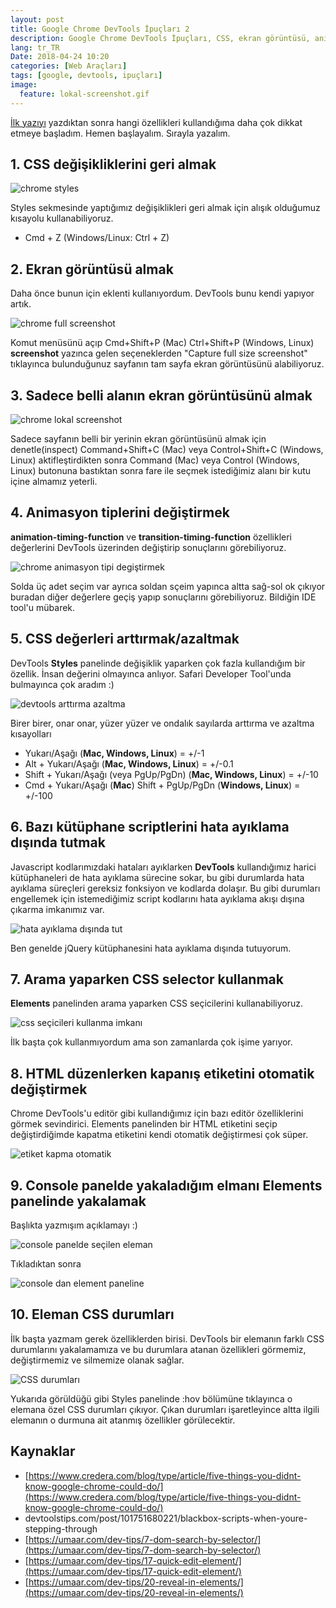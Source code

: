 ```yaml
---
layout: post
title: Google Chrome DevTools İpuçları 2
description: Google Chrome DevTools İpuçları, CSS, ekran görüntüsü, animasyon tipleri, css değerlerini arttırmak azaltmak
lang: tr_TR
Date: 2018-04-24 10:20
categories: [Web Araçları]
tags: [google, devtools, ipuçları]
image:
  feature: lokal-screenshot.gif
---
```


[İlk yazıyı](https://fatihhayrioglu.com/google-chrome-devtools-ipuclari/) yazdıktan sonra hangi özellikleri kullandığıma daha çok dikkat etmeye başladım. Hemen başlayalım. Sırayla yazalım.

## 1. CSS değişikliklerini geri almak

![chrome styles](/images/chrome-styles.gif)

Styles sekmesinde yaptığımız değişiklikleri geri almak için alışık olduğumuz kısayolu kullanabiliyoruz.

 - Cmd + Z (Windows/Linux: Ctrl + Z)

## 2. Ekran görüntüsü almak

Daha önce bunun için eklenti kullanıyordum. DevTools bunu kendi yapıyor artık.

![chrome full screenshot](/images/full-screenshot.gif)

Komut menüsünü açıp Cmd+Shift+P (Mac) Ctrl+Shift+P (Windows, Linux) **screenshot** yazınca gelen seçeneklerden "Capture full size screenshot" tıklayınca bulunduğunuz sayfanın tam sayfa ekran görüntüsünü alabiliyoruz.

## 3. Sadece belli alanın ekran görüntüsünü almak

![chrome lokal screenshot](/images/lokal-screenshot.gif)

Sadece sayfanın belli bir yerinin ekran görüntüsünü almak için denetle(inspect) Command+Shift+C (Mac) veya Control+Shift+C (Windows, Linux) aktifleştirdikten sonra Command (Mac) veya Control (Windows, Linux) butonuna bastıktan sonra fare ile seçmek istediğimiz alanı bir kutu içine almamız yeterli.

## 4. Animasyon tiplerini değiştirmek

**animation-timing-function** ve **transition-timing-function** özellikleri değerlerini DevTools üzerinden değiştirip sonuçlarını görebiliyoruz. 

![chrome animasyon tipi degiştirmek](/images/animasyon-tipi.gif)

Solda üç adet seçim var ayrıca soldan sçeim yapınca altta sağ-sol ok çıkıyor buradan diğer değerlere geçiş yapıp sonuçlarını görebiliyoruz. Bildiğin IDE tool'u mübarek. 

## 5. CSS değerleri arttırmak/azaltmak

DevTools **Styles** panelinde değişiklik yaparken çok fazla kullandığım bir özellik. İnsan değerini olmayınca anlıyor. Safari Developer Tool'unda bulmayınca çok aradım :)

![devtools arttırma azaltma](/images/arttirma-azaltma.gif)

Birer birer, onar onar, yüzer yüzer ve ondalık sayılarda arttırma ve azaltma kısayolları

 - Yukarı/Aşağı (**Mac, Windows, Linux**) = +/-1
 - Alt + Yukarı/Aşağı (**Mac, Windows, Linux**) = +/-0.1
 - Shift + Yukarı/Aşağı (veya PgUp/PgDn) (**Mac, Windows, Linux**) = +/-10
 - Cmd + Yukarı/Aşağı (**Mac**) Shift + PgUp/PgDn (**Windows, Linux**) = +/-100
 

## 6. Bazı kütüphane scriptlerini hata ayıklama dışında tutmak

Javascript kodlarımızdaki hataları ayıklarken **DevTools** kullandığımız harici kütüphaneleri de hata ayıklama sürecine sokar, bu gibi durumlarda hata ayıklama süreçleri gereksiz fonksiyon ve kodlarda dolaşır. Bu gibi durumları engellemek için istemediğimiz script kodlarını hata ayıklama akışı dışına çıkarma imkanımız var. 

![hata ayıklama dışında tut](/images/jquery-disarda.gif)

Ben genelde jQuery kütüphanesini hata ayıklama dışında tutuyorum. 

## 7. Arama yaparken CSS selector kullanmak

**Elements** panelinden arama yaparken CSS seçicilerini kullanabiliyoruz.

![css seçicileri kullanma imkanı](/images/css-selector.gif)

İlk başta çok kullanmıyordum ama son zamanlarda çok işime yarıyor. 

## 8. HTML düzenlerken kapanış etiketini otomatik değiştirmek

Chrome DevTools'u editör gibi kullandığımız için bazı editör özelliklerini görmek sevindirici. Elements panelinden bir HTML etiketini seçip değiştirdiğimde kapatma etiketini kendi otomatik değiştirmesi çok süper.

![etiket kapma otomatik](/images/etiket-kapma-otomatik.gif)
 

## 9. Console panelde yakaladığım elmanı Elements panelinde yakalamak

Başlıkta yazmışım açıklamayı :)

![console panelde seçilen eleman](/images/console-element-gecis.gif)

Tıkladıktan sonra

![console dan element paneline](/images/console-element-gecis-2.gif)
 

## 10. Eleman CSS durumları

İlk başta yazmam gerek özelliklerden birisi. DevTools bir elemanın farklı CSS durumlarını yakalamamıza ve bu durumlara atanan özellikleri görmemiz, değiştirmemiz ve silmemize olanak sağlar.

![CSS durumları](/images/css-status.gif)

Yukarıda görüldüğü gibi Styles panelinde :hov bölümüne tıklayınca o elemana özel CSS durumları çıkıyor. Çıkan durumları işaretleyince altta ilgili elemanın o durmuna ait atanmış özellikler görülecektir.

## Kaynaklar


 - [https://www.credera.com/blog/type/article/five-things-you-didnt-know-google-chrome-could-do/](https://www.credera.com/blog/type/article/five-things-you-didnt-know-google-chrome-could-do/)
 - devtoolstips.com/post/101751680221/blackbox-scripts-when-youre-stepping-through
 - [https://umaar.com/dev-tips/7-dom-search-by-selector/](https://umaar.com/dev-tips/7-dom-search-by-selector/)
 - [https://umaar.com/dev-tips/17-quick-edit-element/](https://umaar.com/dev-tips/17-quick-edit-element/)
 - [https://umaar.com/dev-tips/20-reveal-in-elements/](https://umaar.com/dev-tips/20-reveal-in-elements/)